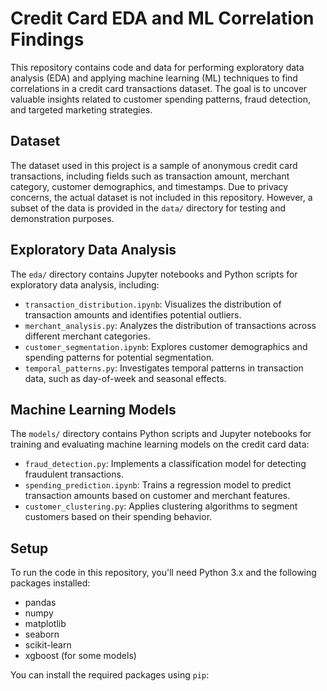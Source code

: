 # Credit Card EDA and ML Correlation Findings

This repository contains code and data for performing exploratory data analysis (EDA) and applying machine learning (ML) techniques to find correlations in a credit card transactions dataset. The goal is to uncover valuable insights related to customer spending patterns, fraud detection, and targeted marketing strategies.

## Dataset

The dataset used in this project is a sample of anonymous credit card transactions, including fields such as transaction amount, merchant category, customer demographics, and timestamps. Due to privacy concerns, the actual dataset is not included in this repository. However, a subset of the data is provided in the `data/` directory for testing and demonstration purposes.

## Exploratory Data Analysis

The `eda/` directory contains Jupyter notebooks and Python scripts for exploratory data analysis, including:

- `transaction_distribution.ipynb`: Visualizes the distribution of transaction amounts and identifies potential outliers.
- `merchant_analysis.py`: Analyzes the distribution of transactions across different merchant categories.
- `customer_segmentation.ipynb`: Explores customer demographics and spending patterns for potential segmentation.
- `temporal_patterns.py`: Investigates temporal patterns in transaction data, such as day-of-week and seasonal effects.

## Machine Learning Models

The `models/` directory contains Python scripts and Jupyter notebooks for training and evaluating machine learning models on the credit card data:

- `fraud_detection.py`: Implements a classification model for detecting fraudulent transactions.
- `spending_prediction.ipynb`: Trains a regression model to predict transaction amounts based on customer and merchant features.
- `customer_clustering.py`: Applies clustering algorithms to segment customers based on their spending behavior.

## Setup

To run the code in this repository, you'll need Python 3.x and the following packages installed:

- pandas
- numpy
- matplotlib
- seaborn
- scikit-learn
- xgboost (for some models)

You can install the required packages using `pip`:
